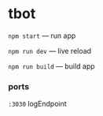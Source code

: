 # tbot

`npm start` — run app

`npm run dev` — live reload

`npm run build` — build app


### ports

`:3030` logEndpoint
